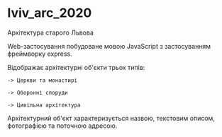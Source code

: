 # lviv_arc_2020
Архітектура старого Львова

Web-застосування побудоване мовою JavaScript з застосуванням фреймворку express.

Відображає архітектурні об'єкти трьох типів:

	-> Церкви та монастирі
	
	-> Оборонні споруди
	
	-> Цивільна архітектура

Архітектурний об'єкт характеризується назвою, текстовим описом, фотографією 
	та поточною адресою.
